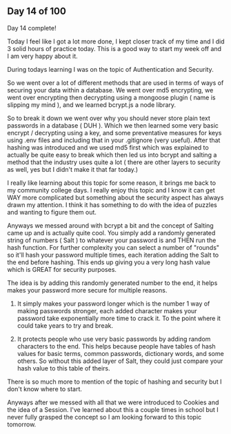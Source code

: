 Day 14 of 100
------------------

Day 14 complete!

Today I feel like I got a lot more done, I kept closer track of my time and I did 3 solid hours of practice today. This is a good way to start my week off and I am very happy about it.

During todays learning I was on the topic of Authentication and Security.

So we went over a lot of different methods that are used in terms of ways of securing your data within a database. We went over md5 encrypting, we went over encrypting then decrypting using a mongoose plugin ( name is slipping my mind ), and we learned bcrypt.js a node library.

So to break it down we went over why you should never store plain text passwords in a database ( DUH ). Which we then learned some very basic encrypt / decrypting using a key, and some preventative measures for keys using .env files and including that in your .gitignore (very useful). After that hashing was introduced and we used md5 first which was explained to actually be quite easy to break which then led us into bcrypt and salting a method that the industry uses quite a lot ( there are other layers to security as well, yes but I didn't make it that far today.)

I really like learning about this topic for some reason, it brings me back to my community college days. I really enjoy this topic and I know it can get WAY more complicated but something about the security aspect has always drawn my attention. I think it has something to do with the idea of puzzles and wanting to figure them out.

Anyways we messed around with bcrypt a bit and the concept of Salting came up and is actually quite cool. You simply add a randomly generated string of numbers ( Salt ) to whatever your password is and THEN run the hash function. For further complexity you can select a number of "rounds" so it'll hash your password multiple times, each iteration adding the Salt to the end before hashing. This ends up giving you a very long hash value which is GREAT for security purposes.

The idea is by adding this randomly generated number to the end, it helps makes your password more secure for multiple reasons.
1) It simply makes your password longer which is the number 1 way of making passwords stronger, each added character makes your password take exponentially more time to crack it. To the point where it could take years to try and break.

2) It protects people who use very basic passwords by adding random characters to the end. This helps because people have tables of hash values for basic terms, common passwords, dictionary words, and some others. So without this added layer of Salt, they could just compare your hash value to this table of theirs.

There is so much more to mention of the topic of hashing and security but I don't know where to start.

Anyways after we messed with all that we were introduced to Cookies and the idea of a Session. I've learned about this a couple times in school but I never fully grasped the concept so I am looking forward to this topic tomorrow.
